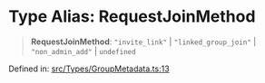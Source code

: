 # Type Alias: RequestJoinMethod

> **RequestJoinMethod**: `"invite_link"` \| `"linked_group_join"` \| `"non_admin_add"` \| `undefined`

Defined in: [src/Types/GroupMetadata.ts:13](https://github.com/Fokusdotid/bail/blob/99acc683da8779d62a0509bb4108fdb35cb2b061/src/Types/GroupMetadata.ts#L13)
